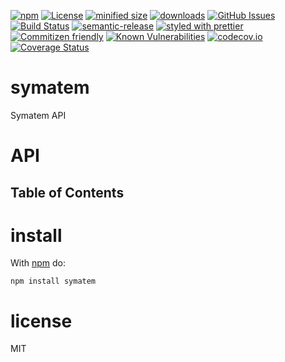 [![npm](https://img.shields.io/npm/v/symatem.svg)](https://www.npmjs.com/package/symatem)
[![License](https://img.shields.io/badge/License-BSD%203--Clause-blue.svg)](https://opensource.org/licenses/BSD-3-Clause)
[![minified size](https://badgen.net/bundlephobia/min/symatem)](https://bundlephobia.com/result?p=symatem)
[![downloads](http://img.shields.io/npm/dm/symatem.svg?style=flat-square)](https://npmjs.org/package/symatem)
[![GitHub Issues](https://img.shields.io/github/issues/arlac77/node-symatem.svg?style=flat-square)](https://github.com/arlac77/node-symatem/issues)
[![Build Status](https://travis-ci.com/arlac77/node-symatem.svg?branch=master)](https://travis-ci.com/arlac77/node-symatem)
[![semantic-release](https://img.shields.io/badge/%20%20%F0%9F%93%A6%F0%9F%9A%80-semantic--release-e10079.svg)](https://github.com/arlac77/node-symatem)
[![styled with prettier](https://img.shields.io/badge/styled_with-prettier-ff69b4.svg)](https://github.com/prettier/prettier)
[![Commitizen friendly](https://img.shields.io/badge/commitizen-friendly-brightgreen.svg)](http://commitizen.github.io/cz-cli/)
[![Known Vulnerabilities](https://snyk.io/test/github/arlac77/node-symatem/badge.svg)](https://snyk.io/test/github/arlac77/node-symatem)
[![codecov.io](http://codecov.io/github/arlac77/node-symatem/coverage.svg?branch=master)](http://codecov.io/github/arlac77/node-symatem?branch=master)
[![Coverage Status](https://coveralls.io/repos/arlac77/node-symatem/badge.svg)](https://coveralls.io/r/arlac77/node-symatem)

# symatem

Symatem API

# API

<!-- Generated by documentation.js. Update this documentation by updating the source code. -->

## Table of Contents

# install

With [npm](http://npmjs.org) do:

```shell
npm install symatem
```

# license

MIT
